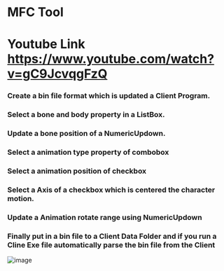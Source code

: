 # MFC Tool
# Youtube Link https://www.youtube.com/watch?v=gC9JcvqgFzQ
### Create a bin file format which is updated a Client Program.
### Select a bone and body property in a ListBox.
### Update a bone position of a NumericUpdown.
### Select a animation type property of combobox
### Select a animation position of checkbox
### Select a Axis of a checkbox which is centered the character motion.
### Update a Animation rotate range using NumericUpdown  
### Finally put in a bin file to a Client Data Folder and if you run a Cline Exe file automatically parse the bin file from the Client

![image](https://user-images.githubusercontent.com/44082250/184437507-bfff0bb8-e84c-447c-b394-88a6320a7d92.png)

